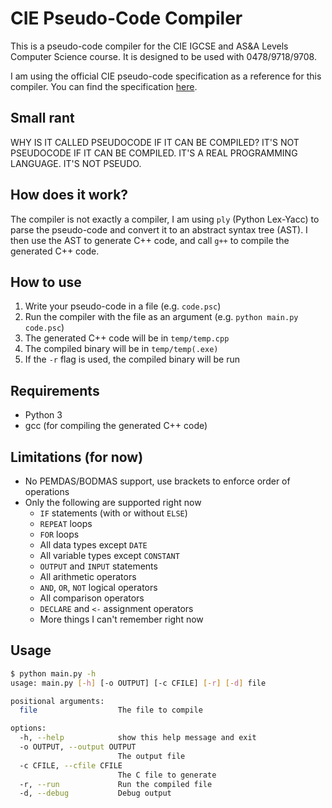 # CIE Pseudo-Code Compiler

This is a pseudo-code compiler for the CIE IGCSE and AS&A Levels Computer Science course. It is designed to be used with 0478/9718/9708.

I am using the official CIE pseudo-code specification as a reference for this compiler. You can find the specification [here](https://www.cambridgeinternational.org/Images/697401-2026-syllabus-legacy-notice.pdf).

## Small rant
WHY IS IT CALLED PSEUDOCODE IF IT CAN BE COMPILED? IT'S NOT PSEUDOCODE IF IT CAN BE COMPILED. IT'S A REAL PROGRAMMING LANGUAGE. IT'S NOT PSEUDO.

## How does it work?
The compiler is not exactly a compiler, I am using `ply` (Python Lex-Yacc) to parse the pseudo-code and convert it to an abstract syntax tree (AST).
I then use the AST to generate C++ code, and call `g++` to compile the generated C++ code.

## How to use
1. Write your pseudo-code in a file (e.g. `code.psc`)
2. Run the compiler with the file as an argument (e.g. `python main.py code.psc`)
3. The generated C++ code will be in `temp/temp.cpp`
4. The compiled binary will be in `temp/temp(.exe)`
5. If the `-r` flag is used, the compiled binary will be run


## Requirements
- Python 3
- gcc (for compiling the generated C++ code)

## Limitations (for now)
- No PEMDAS/BODMAS support, use brackets to enforce order of operations
- Only the following are supported right now
  - `IF` statements (with or without `ELSE`)
  - `REPEAT` loops
  - `FOR` loops
  - All data types except `DATE`
  - All variable types except `CONSTANT`
  - `OUTPUT` and `INPUT` statements
  - All arithmetic operators
  - `AND`, `OR`, `NOT` logical operators
  - All comparison operators
  - `DECLARE` and `<-` assignment operators
  - More things I can't remember right now

## Usage
```bash
$ python main.py -h
usage: main.py [-h] [-o OUTPUT] [-c CFILE] [-r] [-d] file

positional arguments:
  file                  The file to compile

options:
  -h, --help            show this help message and exit
  -o OUTPUT, --output OUTPUT
                        The output file
  -c CFILE, --cfile CFILE
                        The C file to generate
  -r, --run             Run the compiled file
  -d, --debug           Debug output
```





